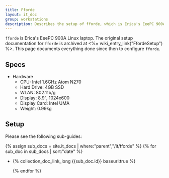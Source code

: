 ```yaml
---
title: Fforde
layout: it_doc
group: workstations
description: Describes the setup of fforde, which is Erica's EeePC 900A Linux laptop.
---
```


`fforde` is Erica's EeePC 900A Linux laptop. The original setup documentation for `fforde` is archived at <%= wiki_entry_link("FfordeSetup") %>. This page documents everything done since then to configure `fforde`.


## Specs

* Hardware
    * CPU: Intel 1.6GHz Atom N270
    * Hard Drive: 4GB SSD
    * WLAN: 802.11b/g
    * Display: 8.9", 1024x600
    * Display Card: Intel UMA
    * Weight: 0.99kg


## Setup

Please see the following sub-guides:

{% assign sub_docs = site.it_docs | where:"parent","/it/fforde" %}
{% for sub_doc in sub_docs | sort:"date" %}
* {% collection_doc_link_long {{sub_doc.id}} baseurl:true %}</p>
{% endfor %}

